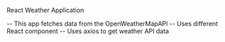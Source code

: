 React Weather Application

-- This app fetches data from the OpenWeatherMapAPI
-- Uses different React component
-- Uses axios to get weather API data


